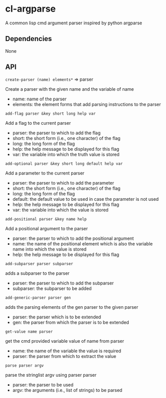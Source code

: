 # cl-argparse
A common lisp cmd argument parser inspired by python argparse

## Dependencies

None


## API

`create-parser (name) elements*` => parser

Create a parser with the given name and the variable of name

- name: name of the parser
- elements: the element forms that add parsing instructions to the parser

`add-flag parser &key short long help var`

Add a flag to the current parser

- parser: the parser to which to add the flag
- short: the short form (i.e., one character) of the flag
- long: the long form of the flag
- help: the help message to be displayed for this flag
- var: the variable into which the truth value is stored


`add-optional parser &key short long default help var`

Add a parameter to the current parser

- parser: the parser to which to add the parameter
- short: the short form (i.e., one character) of the flag
- long: the long form of the flag
- default: the default value to be used in case the parameter is not used
- help: the help message to be displayed for this flag
- var: the variable into which the value is stored


`add-positional parser &key name help`

Add a positional argument to the parser

- parser: the parser to which to add the positional argument
- name: the name of the positional element which is also the variable name into which the value is stored
- help:  the help message to be displayed for this flag


`add-subparser parser subparser`

adds a subparser to the parser

- parser: the parser to which to add the subparser
- subparser: the subparser to be added


`add-generic-parser parser gen`

adds the parsing elements of the gen parser to the given parser

- parser: the parser which is to be extended
- gen: the parser from which the parser is to be extended


`get-value name parser`

get the cmd provided variable value of name from parser

- name: the name of the variable the value is required
- parser: the parser from which to extract the value


`parse parser argv`

parse the stringlist argv using parser parser

- parser: the parser to be used
- argv: the arguments (i.e., list of strings) to be parsed
